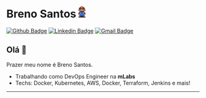 # Breno Santos<img src="https://github.com/brenohbsantos/brenohbsantos/blob/master/assets/Mario_Hello_Big.gif" width="30px">

[![Github Badge](https://img.shields.io/badge/-Github-000?style=flat-square&logo=Github&logoColor=white&link=https://github.com/lucasgdb)](https://github.com/brenohbsantos)
[![Linkedin Badge](https://img.shields.io/badge/-LinkedIn-blue?style=flat-square&logo=Linkedin&logoColor=white&link=https://www.linkedin.com/in/lucas-bittencourt/)](https://www.linkedin.com/in/breno-santosdevops/)
[![Gmail Badge](https://img.shields.io/badge/-Gmail-c14438?style=flat-square&logo=Gmail&logoColor=white&link=mailto:lucasgdbittencourt@gmail.com)](mailto:breno.santosjc@gmail.com)

## Olá 👋

Prazer meu nome é Breno Santos.

- Trabalhando como DevOps Engineer na **mLabs**
- Techs: Docker, Kubernetes, AWS, Docker, Terraform, Jenkins e mais!

---

